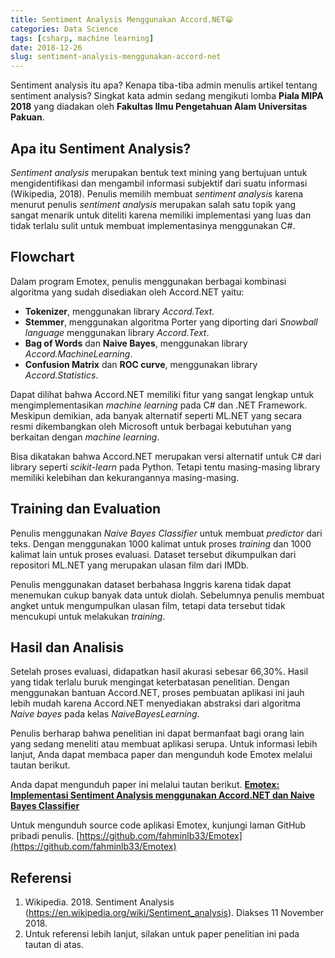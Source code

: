 ```yaml
---
title: Sentiment Analysis Menggunakan Accord.NET😁
categories: Data Science
tags: [csharp, machine learning]
date: 2018-12-26
slug: sentiment-analysis-menggunakan-accord-net
---
```


Sentiment analysis itu apa? Kenapa tiba-tiba admin menulis artikel tentang sentiment analysis? Singkat kata admin sedang
mengikuti lomba **Piala MIPA 2018** yang diadakan oleh **Fakultas Ilmu Pengetahuan Alam Universitas Pakuan**.

## Apa itu Sentiment Analysis?

*Sentiment analysis* merupakan bentuk text mining yang bertujuan untuk mengidentifikasi dan mengambil informasi
subjektif dari suatu informasi (Wikipedia, 2018). Penulis memilih membuat *sentiment analysis* karena menurut penulis
*sentiment analysis* merupakan salah satu topik yang sangat menarik untuk diteliti karena memiliki implementasi yang
luas dan tidak terlalu sulit untuk membuat implementasinya menggunakan C#.

## Flowchart

Dalam program Emotex, penulis menggunakan berbagai kombinasi algoritma yang sudah disediakan oleh Accord.NET yaitu:

- **Tokenizer**, menggunakan library *Accord.Text*.
- **Stemmer**, menggunakan algoritma Porter yang diporting dari *Snowball language* menggunakan library *Accord.Text*.
- **Bag of Words** dan **Naive Bayes**, menggunakan library *Accord.MachineLearning*.
- **Confusion Matrix** dan **ROC curve**, menggunakan library *Accord.Statistics*.

Dapat dilihat bahwa Accord.NET memiliki fitur yang sangat lengkap untuk mengimplementasikan *machine learning* pada C#
dan .NET Framework. Meskipun demikian, ada banyak alternatif seperti ML.NET yang secara resmi dikembangkan oleh
Microsoft untuk berbagai kebutuhan yang berkaitan dengan *machine learning*.

Bisa dikatakan bahwa Accord.NET merupakan versi alternatif untuk C# dari library seperti *scikit-learn* pada Python.
Tetapi tentu masing-masing library memiliki kelebihan dan kekurangannya masing-masing.

## Training dan Evaluation

Penulis menggunakan *Naive Bayes Classifier* untuk membuat *predictor* dari teks. Dengan menggunakan 1000 kalimat untuk
proses *training* dan 1000 kalimat lain untuk proses evaluasi. Dataset tersebut dikumpulkan dari repositori ML.NET yang
merupakan ulasan film dari IMDb.

Penulis menggunakan dataset berbahasa Inggris karena tidak dapat menemukan cukup banyak data untuk diolah. Sebelumnya
penulis membuat angket untuk mengumpulkan ulasan film, tetapi data tersebut tidak mencukupi untuk melakukan *training*.

## Hasil dan Analisis

Setelah proses evaluasi, didapatkan hasil akurasi sebesar 66,30%. Hasil yang tidak terlalu buruk mengingat keterbatasan
penelitian. Dengan menggunakan bantuan Accord.NET, proses pembuatan aplikasi ini jauh lebih mudah karena Accord.NET
menyediakan abstraksi dari algoritma *Naive bayes* pada kelas *NaiveBayesLearning*.

Penulis berharap bahwa penelitian ini dapat bermanfaat bagi orang lain yang sedang meneliti atau membuat aplikasi
serupa. Untuk informasi lebih lanjut, Anda dapat membaca paper dan mengunduh kode Emotex melalui tautan berikut.

Anda dapat mengunduh paper ini melalui tautan berikut.
[**Emotex: Implementasi Sentiment Analysis menggunakan Accord.NET dan Naive Bayes Classifier**](https://www.researchgate.net/publication/347485448_Emotex_Implementasi_Sentiment_Analysis_menggunakan_AccordNET_dan_Naive_Bayes_Classifier)

Untuk mengunduh source code aplikasi Emotex, kunjungi laman GitHub pribadi penulis.
[https://github.com/fahminlb33/Emotex](https://github.com/fahminlb33/Emotex)

## Referensi

1. Wikipedia. 2018. Sentiment Analysis (https://en.wikipedia.org/wiki/Sentiment_analysis). Diakses 11 November 2018.
2. Untuk referensi lebih lanjut, silakan untuk paper penelitian ini pada tautan di atas.
